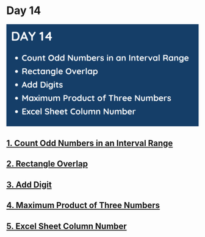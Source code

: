 # Day 14

![](../images/day14.png)

## [1. Count Odd Numbers in an Interval Range](1523.%20Count%20Odd%20Numbers%20in%20an%20Interval%20Range.md)

## [2. Rectangle Overlap](836.%20Rectangle%20Overlap.md)

## [3. Add Digit](258.%20Add%20Digits.md)

## [4. Maximum Product of Three Numbers](628.%20Maximum%20Product%20of%20Three%20Numbers.md)

## [5. Excel Sheet Column Number](171.%20Excel%20Sheet%20Column%20Number.md)